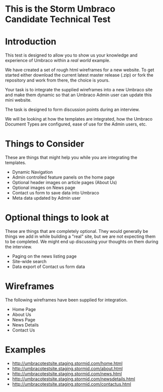 # This is the Storm Umbraco Candidate Technical Test

# Introduction
This test is designed to allow you to show us your knowledge and experience of Umbraco within a *real world* example.

We have created a set of rough html wireframes for a new website.  To get started either download the current latest master release (.zip) or fork the repository and work from there, the choice is yours.

Your task is to integrate the supplied wireframes into a new Umbraco site and make them dynamic so that an Umbraco Admin user can update this mini website.

The task is designed to form discussion points during an interview.

We will be looking at how the templates are integrated, how the Umbraco Document Types are configured, ease of use for the Admin users, etc.

# Things to Consider
These are things that might help you while you are integrating the templates.
* Dynamic Navigation
* Admin controlled feature panels on the home page
* Optional header images on article pages (About Us)
* Optional images on News page
* Contact us form to save data into Umbraco
* Meta data updated by Admin user

# Optional things to look at
These are things that are completely optional. They would generally be things we add in while building a "real" site, but we are not expecting them to be completed. We might end up discussing your thoughts on them during the interview.

* Paging on the news listing page
* Site-wide search
* Data export of Contact us form data

# Wireframes
The following wireframes have been supplied for integration.

* Home Page 
* About Us
* News Page
* News Details
* Contact Us

# Examples
* http://umbracotestsite.staging.stormid.com/home.html
* http://umbracotestsite.staging.stormid.com/about.html
* http://umbracotestsite.staging.stormid.com/news.html
* http://umbracotestsite.staging.stormid.com/newsdetails.html
* http://umbracotestsite.staging.stormid.com/contactus.html